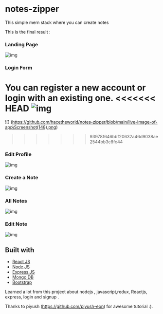 # notes-zipper

This simple mern stack where you can create notes

This is the final result :

### Landing Page

<img src="./live-image-of-app\Screenshot(147).png" alt="img" />

### Login Form

You can register a new account or login with an existing one.
<<<<<<< HEAD
<img src="./live-image-of-app\Screenshot(148).png" alt="img" />
=======

![] (https://github.com/hacetheworld/notes-zipper/blob/main/live-image-of-app\Screenshot(148).png)

> > > > > > > 93978f646bbf20632a46d9038ae2544bb3c8fc44

### Edit Profile

<img src="./live-image-of-app\Screenshot(151).png" alt="img" />

### Create a Note

<img src="./live-image-of-app\Screenshot(153).png" alt="img" />

### All Notes

<img src="./live-image-of-app\Screenshot(150).png" alt="img" />

### Edit Note

<img src="./live-image-of-app/Screenshot(152).png" alt="img" />

## Built with

- [React JS](https://reactjs.org/)
- [Node JS](https://nodejs.org/)
- [Express JS](https://expressjs.com/)
- [Mongo DB](https://www.mongodb.com/)
- [Bootstrap](http://getbootstrap.com/)

Learned a lot from this project about nodejs , javascript,redux, Reactjs, express, login and signup .

Thanks to piyush (https://github.com/piyush-eon) for awesome tutorial :).
